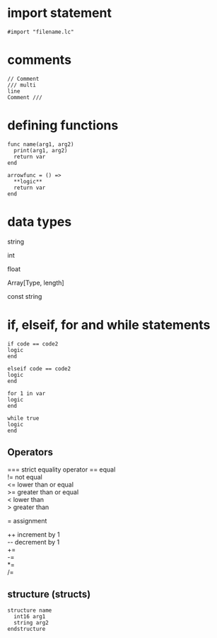 # import statement
` #import "filename.lc" `

# comments
```
// Comment
/// multi  
line
Comment ///
```
# defining functions
```
func name(arg1, arg2)
  print(arg1, arg2)
  return var
end

arrowfunc = () =>
  **logic**
  return var
end
```
# data types


string

int

float

Array[Type, length]

const string
# if, elseif, for and while statements
```
if code == code2
logic
end
```
```
elseif code == code2
logic
end
```
```
for 1 in var
logic
end
```
```
while true
logic
end
```

## Operators

=== strict equality operator
== equal <br>
!= not equal <br>
<= lower than or equal <br>
\>= greater than or equal <br>
< lower than <br>
\> greater than <br>

= assignment <br>

++ increment by 1 <br>
-- decrement by 1 <br>
+= <br>
-= <br>
*= <br>
/= <br>

## structure (structs)
```
structure name
  int16 arg1
  string arg2
endstructure
```
